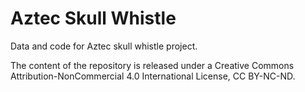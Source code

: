 # Aztec Skull Whistle
Data and code for Aztec skull whistle project.

The content of the repository is released under a Creative Commons Attribution-NonCommercial 4.0 International License, CC BY-NC-ND.
